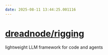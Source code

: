 ```yaml
---
date: 2025-08-11 13:44:25.001116
---
```


# [dreadnode/rigging](https://github.com/dreadnode/rigging)

lightweight LLM framework for code and agents